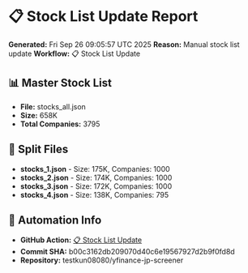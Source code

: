 # 📋 Stock List Update Report

**Generated:** Fri Sep 26 09:05:57 UTC 2025
**Reason:** Manual stock list update
**Workflow:** 📋 Stock List Update

## 📊 Master Stock List
- **File:** stocks_all.json
- **Size:** 658K
- **Total Companies:** 3795

## 📂 Split Files

- **stocks_1.json** - Size: 175K, Companies: 1000
- **stocks_2.json** - Size: 174K, Companies: 1000
- **stocks_3.json** - Size: 172K, Companies: 1000
- **stocks_4.json** - Size: 138K, Companies: 795

## 🤖 Automation Info
- **GitHub Action:** [📋 Stock List Update](https://github.com/testkun08080/yfinance-jp-screener/actions/runs/18033226196)
- **Commit SHA:** b00c3162db209070d40c6e19567927d2b9f0fd8d
- **Repository:** testkun08080/yfinance-jp-screener

